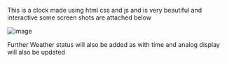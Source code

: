 This is a clock made using html css and js and is very beautiful and interactive
some screen shots are attached below

![image](https://user-images.githubusercontent.com/82022045/214776646-bc4f20f2-c68d-4f47-ab90-529eee8c0662.png)

Further Weather status will also be added as with time and analog display will also be updated
